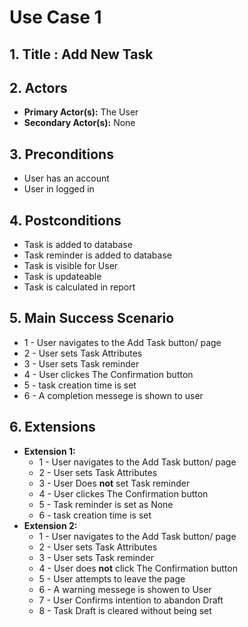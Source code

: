 # Use Case 1

## 1. Title : Add New Task

## 2. Actors
- **Primary Actor(s):** The User
- **Secondary Actor(s):** None

## 3. Preconditions
- User has an account
- User in logged in

## 4. Postconditions
- Task is added to database
- Task reminder is added to database
- Task is visible for User
- Task is updateable
- Task is calculated in report

## 5. Main Success Scenario
- 1 - User navigates to the Add Task button/ page
- 2 - User sets Task Attributes
- 3 - User sets Task reminder
- 4 - User clickes The Confirmation button
- 5 - task creation time is set
- 6 - A completion messege is shown to user

## 6. Extensions

  - **Extension 1:** 
    - 1 - User navigates to the Add Task button/ page
    - 2 - User sets Task Attributes
    - 3 - User Does **not** set Task reminder
    - 4 - User clickes The Confirmation button
    - 5 - Task reminder is set as None
    - 6 - task creation time is set
  - **Extension 2:** 
    - 1 - User navigates to the Add Task button/ page
    - 2 - User sets Task Attributes
    - 3 - User sets Task reminder
    - 4 - User  does **not** click The Confirmation button
    - 5 - User attempts to leave the page
    - 6 - A warning messege is showen to User
    - 7 - User Confirms intention to abandon Draft
    - 8 - Task Draft is cleared without being set

